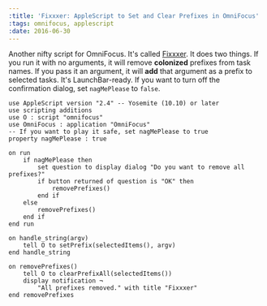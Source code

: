 ```yaml
---
:title: 'Fixxxer: AppleScript to Set and Clear Prefixes in OmniFocus'
:tags: omnifocus, applescript
:date: 2016-06-30
---
```

Another nifty script for OmniFocus. It's called [Fixxxer](https://github.com/brandonpittman/OmniFocus). It does two things. If you run it with no arguments, it will remove **colonized** prefixes from task names. If you pass it an argument, it will **add** that argument as a prefix to selected tasks. It's LaunchBar-ready. If you want to turn off the confirmation dialog, set `nagMePlease` to `false`.

```applescript
use AppleScript version "2.4" -- Yosemite (10.10) or later
use scripting additions
use O : script "omnifocus"
use OmniFocus : application "OmniFocus"
-- If you want to play it safe, set nagMePlease to true
property nagMePlease : true

on run
	if nagMePlease then
		set question to display dialog "Do you want to remove all prefixes?"
		if button returned of question is "OK" then
			removePrefixes()
		end if
	else
		removePrefixes()
	end if
end run

on handle_string(argv)
	tell O to setPrefix(selectedItems(), argv)
end handle_string

on removePrefixes()
	tell O to clearPrefixAll(selectedItems())
	display notification ¬
		"All prefixes removed." with title "Fixxxer"
end removePrefixes
```
